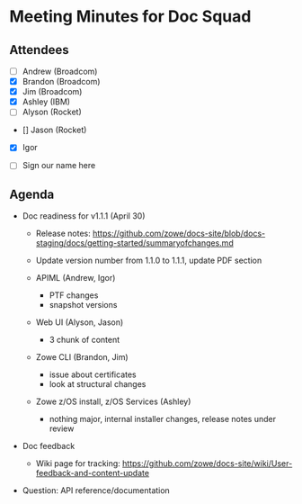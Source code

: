 # Meeting Minutes for Doc Squad

## Attendees

- [  ] Andrew (Broadcom)
- [x] Brandon (Broadcom)
- [x] Jim (Broadcom)
- [x] Ashley (IBM)
- [ ] Alyson (Rocket)
- [] Jason (Rocket)
- [x] Igor
- [ ] Sign our name here


## Agenda 

- Doc readiness for v1.1.1 (April 30)
  - Release notes: https://github.com/zowe/docs-site/blob/docs-staging/docs/getting-started/summaryofchanges.md
  - Update version number from 1.1.0 to 1.1.1, update PDF section
  -  APIML (Andrew, Igor)
     - PTF changes
     - snapshot versions
 
  - Web UI (Alyson, Jason)
    - 3 chunk of content

  - Zowe CLI (Brandon, Jim)
    - issue about certificates
    - look at structural changes

  - Zowe z/OS install, z/OS Services (Ashley)
    - nothing major, internal installer changes, release notes under review

- Doc feedback
  - Wiki page for tracking: https://github.com/zowe/docs-site/wiki/User-feedback-and-content-update

- Question: API reference/documentation 

















